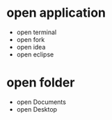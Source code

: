 # open application
- open terminal
- open fork
- open idea
- open eclipse

# open folder
- open Documents
- open Desktop
